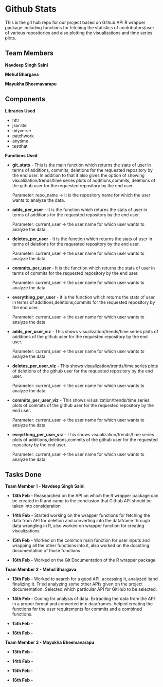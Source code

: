 # Github Stats
This is the git hub repo for our project based on Github API R wrapper package including functions for fetching the statistics of contributors/user of various repositories and also plotting the visualizations and time series plots.

## Team Members

**Navdeep Singh Saini**

**Mehul Bhargava**

**Mayukha Bheemavarapu**

## Components

**Libraries Used**

   * httr
   * jsonlite
   * tidyverse
   * patchwork
   * anytime
   * testthat

**Functions Used**

   * **git_stats** - This is the main function which returns the stats of user in terms of additions, commits, deletions for the requested repository by the end user. In addition to that it also gives the option of showing visualization/trends/time series plots of additions,commits, deletions of the github user for the requested repository by the end user.

      Parameter: repo_name -> it is the repository name for which the user wants to analyze the data.

   * **adds_per_user** - It is the function which returns the stats of user in terms of additions for the requested repository by the end user. 
 
      Parameter: current_user -> the user name for which user wants to analyze the data.
 
   * **deletes_per_user** - It is the function which returns the stats of user in terms of deletions for the requested repository by the end user. 

      Parameter: current_user -> the user name for which user wants to analyze the data
      
   * **commits_per_user** - It is the function which returns the stats of user in terms of commits for the requested repository by the end user. 

      Parameter: current_user -> the user name for which user wants to analyze the data
      
   * **everything_per_user** - It is the function which returns the stats of user in terms of additions,deletions,commits for the requested repository by the end user. 

      Parameter: current_user -> the user name for which user wants to analyze the data
      
   * **adds_per_user_viz** - This shows visualization/trends/time series plots of additions of the github user for the requested repository by the end user.

      Parameter: current_user -> the user name for which user wants to analyze the data
      
   * **deletes_per_user_viz** - This shows visualization/trends/time series plots of deletions of the github user for the requested repository by the end user.

      Parameter: current_user -> the user name for which user wants to analyze the data
      
   * **commits_per_user_viz** - This shows visualization/trends/time series plots of commits of the github user for the requested repository by the end user.

      Parameter: current_user -> the user name for which user wants to analyze the data
      
   * **eveyrthing_per_user_viz** - This shows visualization/trends/time series plots of additions,deletions,commits of the github user for the requested repository by the end user.

      Parameter: current_user -> the user name for which user wants to analyze the data
      

## Tasks Done

**Team Member 1 - Navdeep Singh Saini**

   * **13th Feb** - Reasearched on the API on which the R wrapper package can be created in R and came to the conclusion that Github API should be taken into consideration
   
   * **14th Feb** - Started working on the wrapper functions for fetching the data from API for deletion and converting into the dataframe through data wrangling in R, also worked on wrapper function for creating visualizations
   
   * **15th Feb** - Worked on the common main function for user inputs and wrapping all the other functions into it, also worked on the docstring documentation of those functions
   
   * **16th Feb** - Worked on the Git Documentation of the R wrapper package

**Team Member 2 - Mehul Bhargava**
    
   * **13th Feb** - Worked to search for a good API, accessing it, analyzed itand finalizing it. Tried analyzing some other APIs given on the project documentation. Selected which particular API for GitHub to be selected. 
   
   * **14th Feb** - Coding for analysis of data. Extracting the data from the API in a proper format and converted into dataframes. helped creating the functions for the user requirements for commits and a combined functions. 
   
   * **15th Feb** - 
   
   * **16th Feb** -


**Team Member 3 - Mayukha Bheemavarapu**

   * **13th Feb** - 
   
   * **14th Feb** - 
   
   * **15th Feb** - 
   
   * **16th Feb** -
